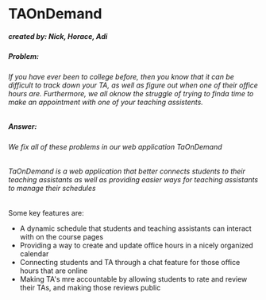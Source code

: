 # TAOnDemand 
##### *created by: Nick, Horace, Adi*

##### Problem:
###### If you have ever been to college before, then you know that it can be difficult to track down your TA, as well as figure out when one of their office hours are.  Furthermore, we all oknow the struggle of trying to finda  time to make an appointment with one of your teaching assistents.
##### Answer:
###### We fix all of these problems in our web application TaOnDemand
###### TaOnDemand is a web application that better connects students to their teaching assistants as well as providing easier ways for teaching assistants to manage their schedules
Some key features are:
* A dynamic schedule that students and teaching assistants can interact with on the course pages
* Providing a way to create and update office hours in a nicely organized calendar
* Connecting students and TA through a chat feature for those office hours that are online
* Making TA's mre accountable by allowing students to rate and review their TAs, and making those reviews public
  

